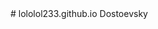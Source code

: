 <!DOCTYPE HTML>

<html>
  <head>
  </head>
  
  <body>
    # lololol233.github.io
Dostoevsky

  </body>
  
</html>
